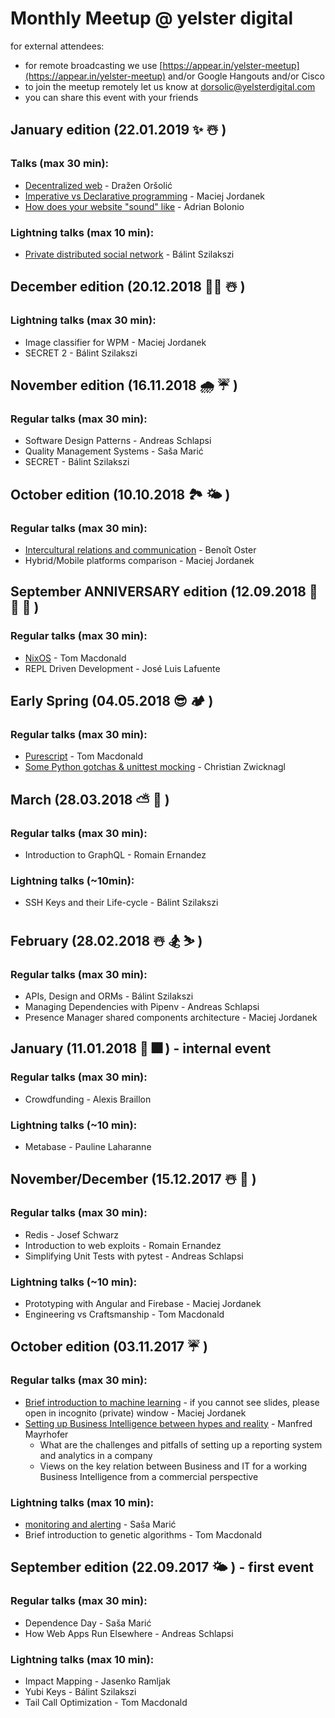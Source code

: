# Monthly Meetup @ yelster digital

for external attendees:
* for remote broadcasting we use [https://appear.in/yelster-meetup](https://appear.in/yelster-meetup) and/or Google Hangouts and/or Cisco
* to join the meetup remotely let us know at dorsolic@yelsterdigital.com
* you can share this event with your friends

## January edition (22.01.2019 ✨ ☃️ )

### Talks (max 30 min):
* [Decentralized web](https://slides.com/glava11/decentralizedweb/live#/) - Dražen Oršolić
* [Imperative vs Declarative programming](https://slides.com/maciejjordanek/imperative-vs-declarative-programming/fullscreen) - Maciej Jordanek
* [How does your website "sound" like](https://speakerdeck.com/bolonio/how-does-your-website-sound-like) - Adrian Bolonio

### Lightning talks (max 10 min):
* [Private distributed social network](https://fediverse.network/) - Bálint Szilakszi


## December edition (20.12.2018 🎅🏾 ☃️ )

### Lightning talks (max 30 min):
* Image classifier for WPM - Maciej Jordanek
* SECRET 2 - Bálint Szilakszi


## November edition (16.11.2018 🌧 ☔️ )

### Regular talks (max 30 min):
* Software Design Patterns - Andreas Schlapsi
* Quality Management Systems - Saša Marić
* SECRET - Bálint Szilakszi


## October edition (10.10.2018 🏞 🌤 )

### Regular talks (max 30 min):
* [Intercultural relations and communication](https://docs.google.com/presentation/d/10LWMO1NdYwpAAK3NY7xFwi-LIWvs5jXmJfOiYyqr96U/edit?usp=sharing) - Benoît Oster
* Hybrid/Mobile platforms comparison - Maciej Jordanek


## September ANNIVERSARY edition (12.09.2018 🚀 🎊 🎂 )

### Regular talks (max 30 min):
* [NixOS](https://docs.google.com/presentation/d/1oaLeZ83ug8pHORV6jeC7dgKqPRspBt4PKhBvJMxRO8w/edit#slide=id.p1) - Tom Macdonald
* REPL Driven Development - José Luis Lafuente


## Early Spring (04.05.2018 😎 🏕 )

### Regular talks (max 30 min):
* [Purescript](https://docs.google.com/presentation/d/1iCpu96uQpSfkOJs83J7Rx1kk9unw9BkIBi8TBJxubyw/edit?usp=sharing) - Tom Macdonald
* [Some Python gotchas & unittest mocking](https://drive.google.com/open?id=1hmKLwDSHUd0qxeU9EF8mn79ZFPpFo1e9_1C7Pg5B6yI) - Christian Zwicknagl


## March (28.03.2018 ⛅️ 🥚 )

### Regular talks (max 30 min):
* Introduction to GraphQL - Romain Ernandez

### Lightning talks (~10min):
* SSH Keys and their Life-cycle - Bálint Szilakszi


## February (28.02.2018 ☃️ 🏂 ⛷ )

### Regular talks (max 30 min):
* APIs, Design and ORMs - Bálint Szilakszi
* Managing Dependencies with Pipenv - Andreas Schlapsi
* Presence Manager shared components architecture - Maciej Jordanek


## January (11.01.2018 🎇 🎆 ) - internal event

### Regular talks (max 30 min):
* Crowdfunding - Alexis Braillon

### Lightning talks (~10 min):
* Metabase - Pauline Laharanne


## November/December (15.12.2017 ☃️ 🎄 )

### Regular talks (max 30 min):
* Redis - Josef Schwarz
* Introduction to web exploits - Romain Ernandez
* Simplifying Unit Tests with pytest - Andreas Schlapsi

### Lightning talks (~10 min):
* Prototyping with Angular and Firebase - Maciej Jordanek
* Engineering vs Craftsmanship - Tom Macdonald


## October edition (03.11.2017 ☔️ )

### Regular talks (max 30 min):
* [Brief introduction to machine learning](http://slides.com/maciejjordanek/brief-introduction-to-ml) - if you cannot see slides, please open in incognito (private) window - Maciej Jordanek
* [Setting up Business Intelligence between hypes and reality](https://docs.google.com/presentation/d/1T_sB55Q1FAuTB3EK1dJi7yyCb8aMQACwoRLcwNwwRys/edit)  - Manfred Mayrhofer
    - What are the challenges and pitfalls of setting up a reporting system and analytics in a company
    - Views on the key relation between Business and IT for a working Business Intelligence from a commercial perspective

### Lightning talks (max 10 min):
* [monitoring and alerting](https://github.com/yelsterdigital/monthly-meetup/blob/master/pdfs/October/monitoring-and-alerting.pdf) - Saša Marić
* Brief introduction to genetic algorithms - Tom Macdonald


## September edition (22.09.2017 🌤 ) - first event

### Regular talks (max 30 min):
* Dependence Day - Saša Marić
* How Web Apps Run Elsewhere - Andreas Schlapsi

### Lightning talks (max 10 min):
* Impact Mapping - Jasenko Ramljak
* Yubi Keys - Bálint Szilakszi
* Tail Call Optimization - Tom Macdonald
